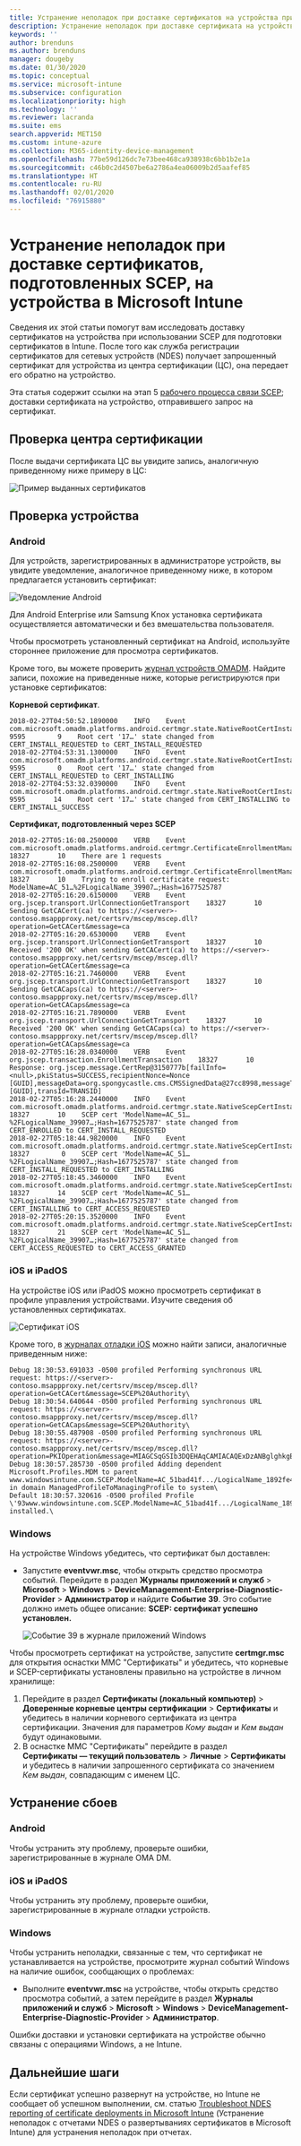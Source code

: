 ```yaml
---
title: Устранение неполадок при доставке сертификатов на устройства при использовании SCEP с Microsoft Intune | Документация Майкрософт
description: Устранение неполадок при доставке сертификата на устройство из центра сертификации при использовании профилей сертификатов SCEP с Intune для развертывания сертификатов.
keywords: ''
author: brenduns
ms.author: brenduns
manager: dougeby
ms.date: 01/30/2020
ms.topic: conceptual
ms.service: microsoft-intune
ms.subservice: configuration
ms.localizationpriority: high
ms.technology: ''
ms.reviewer: lacranda
ms.suite: ems
search.appverid: MET150
ms.custom: intune-azure
ms.collection: M365-identity-device-management
ms.openlocfilehash: 77be59d126dc7e73bee468ca938938c6bb1b2e1a
ms.sourcegitcommit: c46b0c2d4507be6a2786a4ea06009b2d5aafef85
ms.translationtype: HT
ms.contentlocale: ru-RU
ms.lasthandoff: 02/01/2020
ms.locfileid: "76915880"
---
```

# <a name="troubleshoot-the-delivery-of-certificates-provisioned-by-scep-to-devices-in-microsoft-intune"></a>Устранение неполадок при доставке сертификатов, подготовленных SCEP, на устройства в Microsoft Intune

Сведения их этой статьи помогут вам исследовать доставку сертификатов на устройства при использовании SCEP для подготовки сертификатов в Intune. После того как служба регистрации сертификатов для сетевых устройств (NDES) получает запрошенный сертификат для устройства из центра сертификации (ЦС), она передает его обратно на устройство.

Эта статья содержит ссылки на этап 5 [рабочего процесса связи SCEP](troubleshoot-scep-certificate-profiles.md); доставки сертификата на устройство, отправившего запрос на сертификат.

## <a name="review-the-certification-authority"></a>Проверка центра сертификации

После выдачи сертификата ЦС вы увидите запись, аналогичную приведенному ниже примеру в ЦС:

![Пример выданных сертификатов](../protect/media/troubleshoot-scep-certificate-delivery/certificate-authority.png)

## <a name="review-the-device"></a>Проверка устройства

### <a name="android"></a>Android

Для устройств, зарегистрированных в администраторе устройств, вы увидите уведомление, аналогичное приведенному ниже, в котором предлагается установить сертификат:

![Уведомление Android](../protect/media/troubleshoot-scep-certificate-delivery/android-notification.png)

Для Android Enterprise или Samsung Knox установка сертификата осуществляется автоматически и без вмешательства пользователя.

Чтобы просмотреть установленный сертификат на Android, используйте стороннее приложение для просмотра сертификатов.

Кроме того, вы можете проверить [журнал устройств OMADM](troubleshoot-scep-certificate-profiles.md#logs-for-android-devices). Найдите записи, похожие на приведенные ниже, которые регистрируются при установке сертификатов:

**Корневой сертификат**.

```
2018-02-27T04:50:52.1890000    INFO    Event     com.microsoft.omadm.platforms.android.certmgr.state.NativeRootCertInstallStateMachine     9595        9    Root cert '17…' state changed from CERT_INSTALL_REQUESTED to CERT_INSTALL_REQUESTED
2018-02-27T04:53:31.1300000    INFO    Event     com.microsoft.omadm.platforms.android.certmgr.state.NativeRootCertInstallStateMachine     9595        0    Root cert '17…' state changed from CERT_INSTALL_REQUESTED to CERT_INSTALLING
2018-02-27T04:53:32.0390000    INFO    Event     com.microsoft.omadm.platforms.android.certmgr.state.NativeRootCertInstallStateMachine     9595       14    Root cert '17…' state changed from CERT_INSTALLING to CERT_INSTALL_SUCCESS
```

**Сертификат, подготовленный через SCEP**

```
2018-02-27T05:16:08.2500000    VERB    Event     com.microsoft.omadm.platforms.android.certmgr.CertificateEnrollmentManager    18327       10    There are 1 requests
2018-02-27T05:16:08.2500000    VERB    Event     com.microsoft.omadm.platforms.android.certmgr.CertificateEnrollmentManager    18327       10    Trying to enroll certificate request: ModelName=AC_51…%2FLogicalName_39907…;Hash=1677525787
2018-02-27T05:16:20.6150000    VERB    Event     org.jscep.transport.UrlConnectionGetTransport    18327       10    Sending GetCACert(ca) to https://<server>-contoso.msappproxy.net/certsrv/mscep/mscep.dll?operation=GetCACert&message=ca
2018-02-27T05:16:20.6530000    VERB    Event     org.jscep.transport.UrlConnectionGetTransport    18327       10    Received '200 OK' when sending GetCACert(ca) to https://<server>-contoso.msappproxy.net/certsrv/mscep/mscep.dll?operation=GetCACert&message=ca
2018-02-27T05:16:21.7460000    VERB    Event     org.jscep.transport.UrlConnectionGetTransport    18327       10    Sending GetCACaps(ca) to https://<server>-contoso.msappproxy.net/certsrv/mscep/mscep.dll?operation=GetCACaps&message=ca
2018-02-27T05:16:21.7890000    VERB    Event     org.jscep.transport.UrlConnectionGetTransport    18327       10    Received '200 OK' when sending GetCACaps(ca) to https://<server>-contoso.msappproxy.net/certsrv/mscep/mscep.dll?operation=GetCACaps&message=ca
2018-02-27T05:16:28.0340000    VERB    Event     org.jscep.transaction.EnrollmentTransaction    18327       10    Response: org.jscep.message.CertRep@3150777b[failInfo=<null>,pkiStatus=SUCCESS,recipientNonce=Nonce [GUID],messageData=org.spongycastle.cms.CMSSignedData@27cc8998,messageType=CERT_REP,senderNonce=Nonce [GUID],transId=TRANSID]
2018-02-27T05:16:28.2440000    INFO    Event     com.microsoft.omadm.platforms.android.certmgr.state.NativeScepCertInstallStateMachine    18327       10    SCEP cert 'ModelName=AC_51…%2FLogicalName_39907…;Hash=1677525787' state changed from CERT_ENROLLED to CERT_INSTALL_REQUESTED
2018-02-27T05:18:44.9820000    INFO    Event     com.microsoft.omadm.platforms.android.certmgr.state.NativeScepCertInstallStateMachine    18327        0    SCEP cert 'ModelName=AC_51…%2FLogicalName_39907…;Hash=1677525787' state changed from CERT_INSTALL_REQUESTED to CERT_INSTALLING
2018-02-27T05:18:45.3460000    INFO    Event     com.microsoft.omadm.platforms.android.certmgr.state.NativeScepCertInstallStateMachine    18327       14    SCEP cert 'ModelName=AC_51…%2FLogicalName_39907…;Hash=1677525787' state changed from CERT_INSTALLING to CERT_ACCESS_REQUESTED
2018-02-27T05:20:15.3520000    INFO    Event     com.microsoft.omadm.platforms.android.certmgr.state.NativeScepCertInstallStateMachine    18327       21    SCEP cert 'ModelName=AC_51…%2FLogicalName_39907…;Hash=1677525787' state changed from CERT_ACCESS_REQUESTED to CERT_ACCESS_GRANTED
```

### <a name="ios-and-ipados"></a>iOS и iPadOS

На устройстве iOS или iPadOS можно просмотреть сертификат в профиле управления устройствами. Изучите сведения об установленных сертификатах.

![Сертификат iOS](../protect/media/troubleshoot-scep-certificate-delivery/ios-certificate.png)

Кроме того, в [журналах отладки iOS](troubleshoot-scep-certificate-profiles.md#logs-for-ios-and-ipados-devices) можно найти записи, аналогичные приведенным ниже:

```
Debug 18:30:53.691033 -0500 profiled Performing synchronous URL request: https://<server>-contoso.msappproxy.net/certsrv/mscep/mscep.dll?operation=GetCACert&message=SCEP%20Authority\  
Debug 18:30:54.640644 -0500 profiled Performing synchronous URL request: https://<server>-contoso.msappproxy.net/certsrv/mscep/mscep.dll?operation=GetCACaps&message=SCEP%20Authority\ 
Debug 18:30:55.487908 -0500 profiled Performing synchronous URL request: https://<server>-contoso.msappproxy.net/certsrv/mscep/mscep.dll?operation=PKIOperation&message=MIAGCSqGSIb3DQEHAqCAMIACAQExDzANBglghkgBZQMEAgMFADCABgkqhkiG9w0BBwGggCSABIIZfzCABgkqhkiG9w0BBwOggDCAAgEAMYIBgjCCAX4CAQAwZjBPMRUwEwYKCZImiZPyLGQBGRYFbG9jYWwxHDAaBgoJkiaJk/IsZAEZFgxmb3VydGhjb2ZmZWUxGDAWBgNVBAMTD0ZvdXJ0aENvZmZlZSBDQQITaAAAAAmaneVjEPlcTwAAAAAACTANBgkqhkiG9w0BAQEFAASCAQCqfsOYpuBToerQLkw/tl4tH9E+97TBTjGQN9NCjSgb78fF6edY0pNDU+PH4RB356wv3rfZi5IiNrVu5Od4k6uK4w0582ZM2n8NJFRY7KWSNHsmTIWlo/Vcr4laAtq5rw+CygaYcefptcaamkjdLj07e/Uk4KsetGo7ztPVjSEFwfRIfKv474dLDmPqp0ZwEWRQG 
Debug 18:30:57.285730 -0500 profiled Adding dependent Microsoft.Profiles.MDM to parent www.windowsintune.com.SCEP.ModelName=AC_51bad41f.../LogicalName_1892fe4c...;Hash=-912418295 in domain ManagedProfileToManagingProfile to system\ 
Default 18:30:57.320616 -0500 profiled Profile \'93www.windowsintune.com.SCEP.ModelName=AC_51bad41f.../LogicalName_1892fe4c...;Hash=-912418295\'94 installed.\ 
```

### <a name="windows"></a>Windows

На устройстве Windows убедитесь, что сертификат был доставлен:

- Запустите **eventvwr.msc**, чтобы открыть средство просмотра событий. Перейдите в раздел **Журналы приложений и служб** > **Microsoft** > **Windows** > **DeviceManagement-Enterprise-Diagnostic-Provider** > **Администратор** и найдите **Событие 39**. Это событие должно иметь общее описание: **SCEP: сертификат успешно установлен.**

   ![Событие 39 в журнале приложений Windows](../protect/media/troubleshoot-scep-certificate-delivery/device-app-log.png)

Чтобы просмотреть сертификат на устройстве, запустите **certmgr.msc** для открытия оснастки MMC "Сертификаты" и убедитесь, что корневые и SCEP-сертификаты установлены правильно на устройстве в личном хранилище:

   1. Перейдите в раздел **Сертификаты (локальный компьютер)**  > **Доверенные корневые центры сертификации** > **Сертификаты** и убедитесь в наличии корневого сертификата из центра сертификации. Значения для параметров *Кому выдан* и *Кем выдан* будут одинаковыми.
   2. В оснастке MMC "Сертификаты" перейдите в раздел **Сертификаты — текущий пользователь** > **Личные** > **Сертификаты** и убедитесь в наличии запрошенного сертификата со значением *Кем выдан*, совпадающим с именем ЦС.

## <a name="troubleshoot-failures"></a>Устранение сбоев

### <a name="android"></a>Android

Чтобы устранить эту проблему, проверьте ошибки, зарегистрированные в журнале OMA DM.

### <a name="ios-and-ipados"></a>iOS и iPadOS

Чтобы устранить эту проблему, проверьте ошибки, зарегистрированные в журнале отладки устройств.

### <a name="windows"></a>Windows

Чтобы устранить неполадки, связанные с тем, что сертификат не устанавливается на устройстве, просмотрите журнал событий Windows на наличие ошибок, сообщающих о проблемах:

- Выполните **eventvwr.msc** на устройстве, чтобы открыть средство просмотра событий, а затем перейдите в раздел **Журналы приложений и служб** > **Microsoft** > **Windows** > **DeviceManagement-Enterprise-Diagnostic-Provider** > **Администратор**.

Ошибки доставки и установки сертификата на устройстве обычно связаны с операциями Windows, а не Intune.

## <a name="next-steps"></a>Дальнейшие шаги

Если сертификат успешно развернут на устройстве, но Intune не сообщает об успешном выполнении, см. статью [Troubleshoot NDES reporting of certificate deployments in Microsoft Intune](troubleshoot-scep-certificate-reporting.md) (Устранение неполадок с отчетами NDES о развертываниях сертификатов в Microsoft Intune) для устранения неполадок при отчетах.

